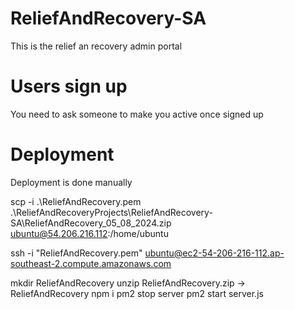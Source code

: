 # ReliefAndRecovery-SA
This is the relief an recovery admin portal

# Users sign up
You need to ask someone to make you active once signed up

# Deployment
Deployment is done manually

scp -i .\ReliefAndRecovery.pem .\ReliefAndRecoveryProjects\ReliefAndRecovery-SA\ReliefAndRecovery_05_08_2024.zip ubuntu@54.206.216.112:/home/ubuntu

ssh -i "ReliefAndRecovery.pem" ubuntu@ec2-54-206-216-112.ap-southeast-2.compute.amazonaws.com

mkdir ReliefAndRecovery
unzip ReliefAndRecovery.zip -> ReliefAndRecovery
npm i
pm2 stop server
pm2 start server.js




